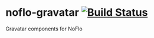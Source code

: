 # noflo-gravatar [![Build Status](https://secure.travis-ci.org/noflo/noflo-gravatar.png?branch=master)](http://travis-ci.org/noflo/noflo-gravatar)

Gravatar components for NoFlo
